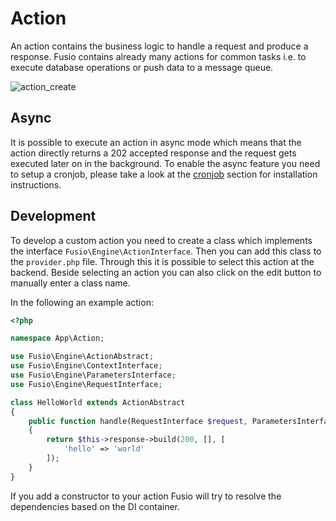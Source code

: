 
# Action

An action contains the business logic to handle a request and produce a response. Fusio contains already many actions
for common tasks i.e. to execute database operations or push data to a message queue.

![action_create](/img/backend/api/action_create.png)

## Async

It is possible to execute an action in async mode which means that the action directly returns a 202 accepted response
and the request gets executed later on in the background. To enable the async feature you need to setup a cronjob,
please take a look at the [cronjob](./cronjob) section for installation instructions.

## Development

To develop a custom action you need to create a class which implements the interface `Fusio\Engine\ActionInterface`.
Then you can add this class to the `provider.php` file. Through this it is possible to select this action at the
backend. Beside selecting an action you can also click on the edit button to manually enter a class name.

In the following an example action:

```php
<?php

namespace App\Action;

use Fusio\Engine\ActionAbstract;
use Fusio\Engine\ContextInterface;
use Fusio\Engine\ParametersInterface;
use Fusio\Engine\RequestInterface;

class HelloWorld extends ActionAbstract
{
    public function handle(RequestInterface $request, ParametersInterface $configuration, ContextInterface $context): mixed
    {
        return $this->response->build(200, [], [
            'hello' => 'world'
        ]);
    }
}

```

If you add a constructor to your action Fusio will try to resolve the dependencies based on the DI container.
